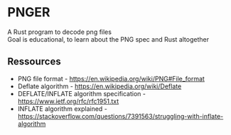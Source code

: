 # PNGER

A Rust program to decode png files  
Goal is educational, to learn about the PNG spec and Rust altogether

## Ressources
- PNG file format - https://en.wikipedia.org/wiki/PNG#File_format
- Deflate algorithm - https://en.wikipedia.org/wiki/Deflate
- DEFLATE/INFLATE algorithm specification - https://www.ietf.org/rfc/rfc1951.txt
- INFLATE algorithm explained - https://stackoverflow.com/questions/7391563/struggling-with-inflate-algorithm